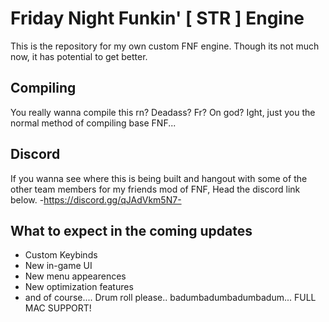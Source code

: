 # Friday Night Funkin' [ STR ] Engine

This is the repository for my own custom FNF engine. Though its not much now, it has potential to get better.

## Compiling

You really wanna compile this rn? Deadass? Fr? On god?
Ight, just you the normal method of compiling base FNF...

## Discord

If you wanna see where this is being built and hangout with some of the other team members for my friends mod of FNF, Head the discord link below.
-https://discord.gg/qJAdVkm5N7-

## What to expect in the coming updates

- Custom Keybinds
- New in-game UI
- New menu appearences
- New optimization features
- and of course.... Drum roll please.. badumbadumbadumbadum... FULL MAC SUPPORT!



